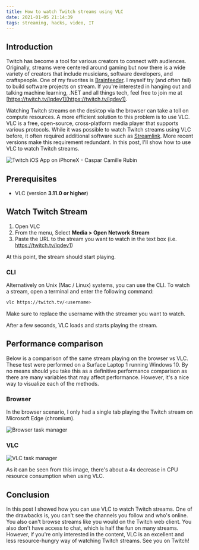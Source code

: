```yaml
---
title: How to watch Twitch streams using VLC
date: 2021-01-05 21:14:39
tags: streaming, hacks, video, IT
---
```


## Introduction

Twitch has become a tool for various creators to connect with audiences. Originally, streams were centered around gaming but now there is a wide variety of creators that include musicians, software developers, and craftspeople. One of my favorites is [Brainfeeder](https://www.twitch.tv/brainfeeder). I myself try (and often fail) to build software projects on stream. If you're interested in hanging out and talking machine learning, .NET and all things tech, feel free to join me at [https://twitch.tv/lqdev1](https://twitch.tv/lqdev1).

Watching Twitch streams on the desktop via the browser can take a toll on compute resources. A more efficient solution to this problem is to use VLC. VLC is a free, open-source, cross-platform media player that supports various protocols. While it was possible to watch Twitch streams using VLC before, it often required additional software such as [Streamlink](https://github.com/streamlink/streamlink). More recent versions make this requirement redundant. In this post, I'll show how to use VLC to watch Twitch streams.

![Twitch iOS App on iPhoneX - Caspar Camille Rubin](https://user-images.githubusercontent.com/11130940/103722126-4883f780-4f9d-11eb-8cc8-304d1a249ef9.png)

## Prerequisites

- VLC (version **3.11.0 or higher**)

## Watch Twitch Stream

1. Open VLC
2. From the menu, Select **Media > Open Network Stream**
3. Paste the URL to the stream you want to watch in the text box (i.e. https://twitch.tv/lqdev1)

At this point, the stream should start playing.

### CLI

Alternatively on Unix (Mac / Linux) systems, you can use the CLI. To watch a stream, open a terminal and enter the following command:

```bash
vlc https://twitch.tv/<username>
```

Make sure to replace the username with the streamer you want to watch.

After a few seconds, VLC loads and starts playing the stream.

## Performance comparison

Below is a comparison of the same stream playing on the browser vs VLC. These test were performed on a Surface Laptop 1 running Windows 10. By no means should you take this as a definitive performance comparison as there are many variables that may affect performance. However, it's a nice way to visualize each of the methods.

### Browser

In the browser scenario, I only had a single tab playing the Twitch stream on Microsoft Edge (chromium).

![Browser task manager](https://user-images.githubusercontent.com/11130940/103723087-43c04300-4f9f-11eb-9969-df40541693bd.png)

### VLC

![VLC task manager](https://user-images.githubusercontent.com/11130940/103721933-e1fed980-4f9c-11eb-92f3-0147f2c09134.png)

As it can be seen from this image, there's about a 4x decrease in CPU resource consumption when using VLC.

## Conclusion

In this post I showed how you can use VLC to watch Twitch streams. One of the drawbacks is, you can't see the channels you follow and who's online. You also can't browse streams like you would on the Twitch web client. You also don't have access to chat, which is half the fun on many streams. However, if you're only interested in the content, VLC is an excellent and less resource-hungry way of watching Twitch streams. See you on Twitch!
